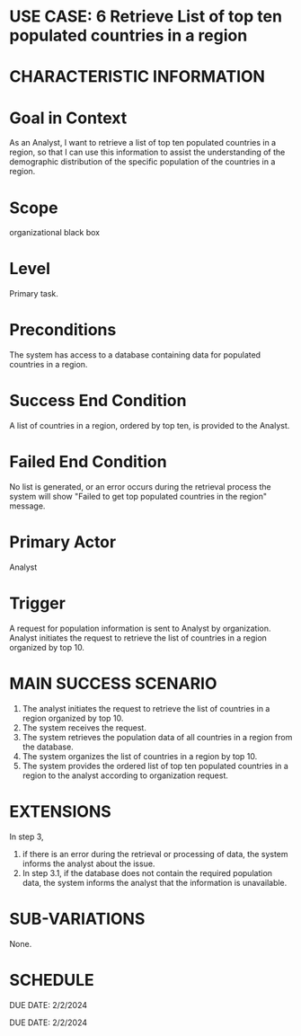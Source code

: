 USE CASE: 6 Retrieve List of top ten populated countries in a region
================================================================================

CHARACTERISTIC INFORMATION
=================================

Goal in Context
===================

As an Analyst, I want to retrieve a list of top ten populated countries in a region, so that I can use this information to assist the understanding of the demographic distribution of the specific population of the countries in a region.

Scope
==========
 
organizational black box

Level
==========

Primary task.

Preconditions
=================

The system has access to a database containing data for populated countries in a region.

Success End Condition
=========================

A list of countries in a region, ordered by top ten, is provided to the Analyst.

Failed End Condition
======================

No list is generated, or an error occurs during the retrieval process the system will show "Failed to get top populated countries in the region" message.

Primary Actor
=================

Analyst 

Trigger
============

A request for population information is sent to Analyst by organization. Analyst initiates the request to retrieve the list of countries in a region organized by top 10.

MAIN SUCCESS SCENARIO
==========================

1. The analyst initiates the request to retrieve the list of countries in a region organized by top 10.
2. The system receives the request.
3. The system retrieves the population data of all countries in a region from the database.
4. The system organizes the list of countries in a region by top 10.
5. The system provides the ordered list of top ten populated countries in a region to the analyst according to organization request. 

EXTENSIONS
================

In step 3,

1. if there is an error during the retrieval or processing of data, the system informs the analyst about the issue.
2. In step 3.1, if the database does not contain the required population data, the system informs the analyst that the information is unavailable.

SUB-VARIATIONS
====================

None.

SCHEDULE
================

DUE DATE: 2/2/2024

DUE DATE: 2/2/2024
